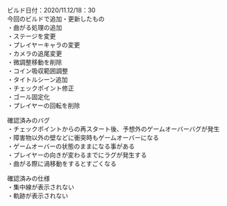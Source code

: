 ビルド日付：2020/11.12/18：30<br>
今回のビルドで追加・更新したもの<br>
・曲がる処理の追加<br>
・ステージを変更<br>
・プレイヤーキャラの変更<br>
・カメラの追尾変更<br>
・微調整移動を削除<br>
・コイン吸収範囲調整<br>
・タイトルシーン追加<br>
・チェックポイント修正<br>
・ゴール固定化<br>
・プレイヤーの回転を削除<br>



確認済みのバグ<br>
・チェックポイントからの再スタート後、予想外のゲームオーバーバグが発生<br>
・障害物以外の壁などに衝突時もゲームオーバーになる<br>
・ゲームオーバーの状態のままになる事がある<br>
・プレイヤーの向きが変わるまでにラグが発生する<br>
・曲がる際に渦移動をするとすごくなる<br>


確認済みの仕様<br>
・集中線が表示されない<br>
・軌跡が表示されない<br>
